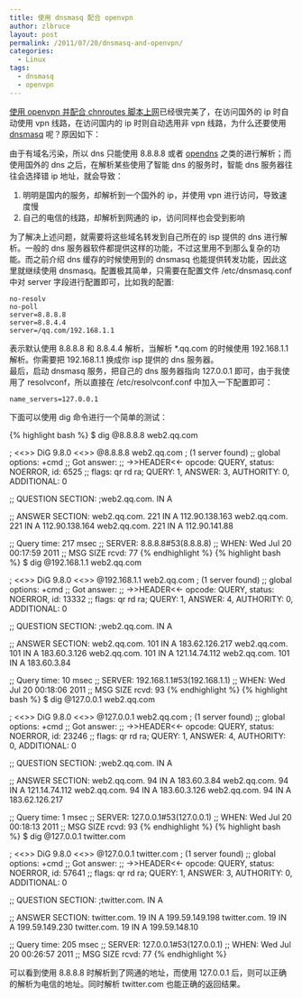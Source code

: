 ```yaml
---
title: 使用 dnsmasq 配合 openvpn
author: zlbruce
layout: post
permalink: /2011/07/20/dnsmasq-and-openvpn/
categories:
  - Linux
tags:
  - dnsmasq
  - openvpn
---
```

[使用 openvpn 并配合 chnroutes 脚本上网][1]已经很完美了，在访问国外的 ip 时自动使用 vpn 线路，在访问国内的 ip 时则自动选用非 vpn 线路，为什么还要使用 [dnsmasq][2] 呢？原因如下：

由于有域名污染，所以 dns 只能使用 8.8.8.8 或者 [opendns][3] 之类的进行解析；而使用国外的 dns 之后，在解析某些使用了智能 dns 的服务时，智能 dns 服务器往往会选择错 ip 地址，就会导致：

  1. 明明是国内的服务，却解析到一个国外的 ip，并使用 vpn 进行访问，导致速度慢
  2. 自己的电信的线路，却解析到网通的 ip，访问同样也会受到影响

为了解决上述问题，就需要将这些域名转发到自己所在的 isp 提供的 dns 进行解析。一般的 dns 服务器软件都提供这样的功能，不过这里用不到那么复杂的功能。而之前介绍 dns 缓存的时候使用到的 dnsmasq 也能提供转发功能，因此这里就继续使用 dnsmasq。配置极其简单，只需要在配置文件 /etc/dnsmasq.conf 中对 server 字段进行配置即可，比如我的配置:

    no-resolv
    no-poll
    server=8.8.8.8
    server=8.8.4.4
    server=/qq.com/192.168.1.1

表示默认使用 8.8.8.8 和 8.8.4.4 解析，当解析 *.qq.com 的时候使用 192.168.1.1 解析。你需要把 192.168.1.1 换成你 isp 提供的 dns 服务器。  
最后，启动 dnsmasq 服务，把自己的 dns 服务器指向 127.0.0.1 即可，由于我使用了 resolvconf，所以直接在 /etc/resolvconf.conf 中加入一下配置即可：

    name_servers=127.0.0.1

下面可以使用 dig 命令进行一个简单的测试：

{% highlight bash %}
$ dig @8.8.8.8 web2.qq.com
 
; <<>> DiG 9.8.0 <<>> @8.8.8.8 web2.qq.com
; (1 server found)
;; global options: +cmd
;; Got answer:
;; ->>HEADER<<- opcode: QUERY, status: NOERROR, id: 6525
;; flags: qr rd ra; QUERY: 1, ANSWER: 3, AUTHORITY: 0, ADDITIONAL: 0
 
;; QUESTION SECTION:
;web2.qq.com.			IN	A
 
;; ANSWER SECTION:
web2.qq.com.		221	IN	A	112.90.138.163
web2.qq.com.		221	IN	A	112.90.138.164
web2.qq.com.		221	IN	A	112.90.141.88
 
;; Query time: 217 msec
;; SERVER: 8.8.8.8#53(8.8.8.8)
;; WHEN: Wed Jul 20 00:17:59 2011
;; MSG SIZE  rcvd: 77
{% endhighlight %}
{% highlight bash %}
$ dig @192.168.1.1 web2.qq.com
 
; <<>> DiG 9.8.0 <<>> @192.168.1.1 web2.qq.com
; (1 server found)
;; global options: +cmd
;; Got answer:
;; ->>HEADER<<- opcode: QUERY, status: NOERROR, id: 13332
;; flags: qr rd ra; QUERY: 1, ANSWER: 4, AUTHORITY: 0, ADDITIONAL: 0
 
;; QUESTION SECTION:
;web2.qq.com.			IN	A
 
;; ANSWER SECTION:
web2.qq.com.		101	IN	A	183.62.126.217
web2.qq.com.		101	IN	A	183.60.3.126
web2.qq.com.		101	IN	A	121.14.74.112
web2.qq.com.		101	IN	A	183.60.3.84
 
;; Query time: 10 msec
;; SERVER: 192.168.1.1#53(192.168.1.1)
;; WHEN: Wed Jul 20 00:18:06 2011
;; MSG SIZE  rcvd: 93
{% endhighlight %}
{% highlight bash %}
$ dig @127.0.0.1 web2.qq.com
 
; <<>> DiG 9.8.0 <<>> @127.0.0.1 web2.qq.com
; (1 server found)
;; global options: +cmd
;; Got answer:
;; ->>HEADER<<- opcode: QUERY, status: NOERROR, id: 23246
;; flags: qr rd ra; QUERY: 1, ANSWER: 4, AUTHORITY: 0, ADDITIONAL: 0
 
;; QUESTION SECTION:
;web2.qq.com.			IN	A
 
;; ANSWER SECTION:
web2.qq.com.		94	IN	A	183.60.3.84
web2.qq.com.		94	IN	A	121.14.74.112
web2.qq.com.		94	IN	A	183.60.3.126
web2.qq.com.		94	IN	A	183.62.126.217
 
;; Query time: 1 msec
;; SERVER: 127.0.0.1#53(127.0.0.1)
;; WHEN: Wed Jul 20 00:18:13 2011
;; MSG SIZE  rcvd: 93
{% endhighlight %}
{% highlight bash %}
$ dig @127.0.0.1 twitter.com
 
; <<>> DiG 9.8.0 <<>> @127.0.0.1 twitter.com
; (1 server found)
;; global options: +cmd
;; Got answer:
;; ->>HEADER<<- opcode: QUERY, status: NOERROR, id: 57641
;; flags: qr rd ra; QUERY: 1, ANSWER: 3, AUTHORITY: 0, ADDITIONAL: 0
 
;; QUESTION SECTION:
;twitter.com.			IN	A
 
;; ANSWER SECTION:
twitter.com.		19	IN	A	199.59.149.198
twitter.com.		19	IN	A	199.59.149.230
twitter.com.		19	IN	A	199.59.148.10
 
;; Query time: 205 msec
;; SERVER: 127.0.0.1#53(127.0.0.1)
;; WHEN: Wed Jul 20 00:26:57 2011
;; MSG SIZE  rcvd: 77
{% endhighlight %}

可以看到使用 8.8.8.8 时解析到了网通的地址，而使用 127.0.0.1 后，则可以正确的解析为电信的地址。同时解析 twitter.com 也能正确的返回结果。

 [1]: https://zlb.me/2011/07/08/vps-openvpn/ "使用 vps 搭建 openvpn"
 [2]: http://thekelleys.org.uk/dnsmasq/doc.html "dnsmasq"
 [3]: http://www.opendns.com/ "opendns"
